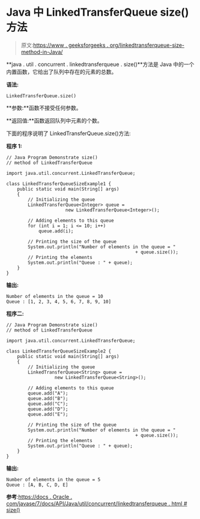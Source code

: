# Java 中 LinkedTransferQueue size()方法

> 原文:[https://www . geeksforgeeks . org/linkedtransferqueue-size-method-in-Java/](https://www.geeksforgeeks.org/linkedtransferqueue-size-method-in-java/)

**java . util . concurrent . linkedtransferqueue . size()**方法是 Java 中的一个内置函数，它给出了队列中存在的元素的总数。

**语法:**

```
LinkedTransferQueue.size()
```

**参数:**函数不接受任何参数。

**返回值:**函数返回队列中元素的个数。

下面的程序说明了 LinkedTransferQueue.size()方法:

**程序 1:**

```
// Java Program Demonstrate size()
// method of LinkedTransferQueue 

import java.util.concurrent.LinkedTransferQueue;

class LinkedTransferQueueSizeExample1 {
    public static void main(String[] args)
    {
        // Initializing the queue
        LinkedTransferQueue<Integer> queue =
                      new LinkedTransferQueue<Integer>();

        // Adding elements to this queue
        for (int i = 1; i <= 10; i++)
            queue.add(i);

        // Printing the size of the queue
        System.out.println("Number of elements in the queue = " 
                                                + queue.size());
        // Printing the elements
        System.out.println("Queue : " + queue);
    }
}
```

**输出:**

```
Number of elements in the queue = 10
Queue : [1, 2, 3, 4, 5, 6, 7, 8, 9, 10]

```

**程序二:**

```
// Java Program Demonstrate size()
// method of LinkedTransferQueue 

import java.util.concurrent.LinkedTransferQueue;

class LinkedTransferQueueSizeExample2 {
    public static void main(String[] args)
    {
        // Initializing the queue
        LinkedTransferQueue<String> queue = 
                  new LinkedTransferQueue<String>();

        // Adding elements to this queue
        queue.add("A");
        queue.add("B");
        queue.add("C");
        queue.add("D");
        queue.add("E");

        // Printing the size of the queue
        System.out.println("Number of elements in the queue = " 
                                                + queue.size());
        // Printing the elements
        System.out.println("Queue : " + queue);
    }
}
```

**输出:**

```
Number of elements in the queue = 5
Queue : [A, B, C, D, E]

```

**参考**:[https://docs . Oracle . com/javase/7/docs/API/Java/util/concurrent/linkedtransferqueue . html # size()](https://docs.oracle.com/javase/7/docs/api/java/util/concurrent/LinkedTransferQueue.html#size())
